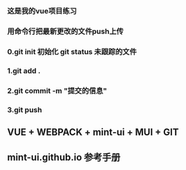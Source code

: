 ###  这是我的vue项目练习
### 用命令行把最新更改的文件push上传
### 0.git init 初始化  git status 未跟踪的文件  
### 1.git add .
### 2.git commit -m "提交的信息"
### 3.git push 
## VUE + WEBPACK + mint-ui + MUI + GIT   
## mint-ui.github.io   参考手册